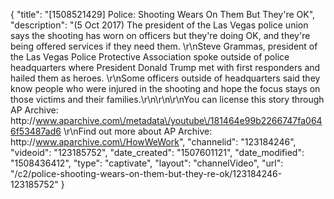 {
    "title": "[1508521429] Police: Shooting Wears On Them But They're OK",
    "description": "(5 Oct 2017) The president of the Las Vegas police union says the shooting has worn on officers but they're doing OK, and they're being offered services if they need them. \r\nSteve Grammas, president of the Las Vegas Police Protective Association spoke outside of police headquarters where President Donald Trump met with first responders and hailed them as heroes. \r\nSome officers outside of headquarters said they know people who were injured in the shooting and hope the focus stays on those victims and their families.\r\n\r\n\r\nYou can license this story through AP Archive: http:\/\/www.aparchive.com\/metadata\/youtube\/181464e99b2266747fa0646f53487ad6 \r\nFind out more about AP Archive: http:\/\/www.aparchive.com\/HowWeWork",
    "channelid": "123184246",
    "videoid": "123185752",
    "date_created": "1507601121",
    "date_modified": "1508436412",
    "type": "captivate",
    "layout": "channelVideo",
    "url": "\/c2\/police-shooting-wears-on-them-but-they-re-ok\/123184246-123185752"
}
